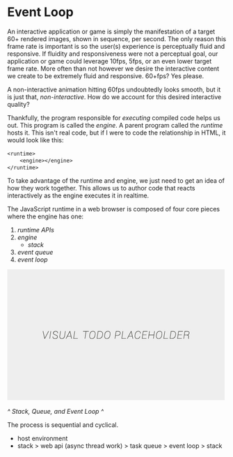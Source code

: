 # Event Loop

An interactive application or game is simply the manifestation of a target 60+ rendered images, shown in sequence, per second. The only reason this frame rate is important is so the user(s) experience is perceptually fluid and responsive. If fluidity and responsiveness were not a perceptual goal, our application or game could leverage 10fps, 5fps, or an even lower target frame rate. More often than not however we desire the interactive content we create to be extremely fluid and responsive. 60+fps? Yes please.

A non-interactive animation hitting 60fps undoubtedly looks smooth, but it is just that, *non-interactive*. How do we account for this desired interactive quality?

Thankfully, the program responsible for *executing* compiled code helps us out. This program is called the *engine*. A parent program called the *runtime* hosts it. This isn't real code, but if I were to code the relationship in HTML, it would look like this:

```
<runtime>
    <engine></engine>
</runtime>
```

To take advantage of the runtime and engine, we just need to get an idea of how they work together. This allows us to author code that reacts interactively as the engine executes it in realtime.

The JavaScript runtime in a web browser is composed of four core pieces where the engine has one:
1. *runtime APIs*
2. *engine*
    - *stack*
3. *event queue*
4. *event loop*

![alt text](../assets/visual-todo-placeholder.jpg "Event Loop")

*^ Stack, Queue, and Event Loop ^*

The process is sequential and cyclical.

- host environment
- stack > web api (async thread work) > task queue > event loop > stack
